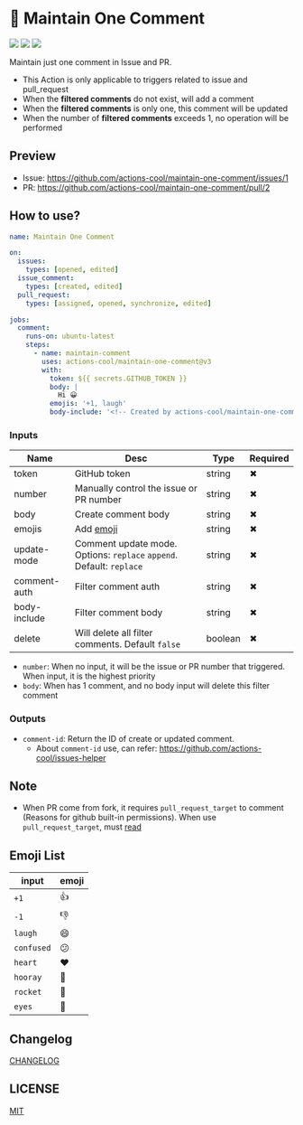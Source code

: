 # 📌 Maintain One Comment

[![](https://github.com/actions-cool/maintain-one-comment/actions/workflows/test.yml/badge.svg)](https://github.com/actions-cool/maintain-one-comment/actions/workflows/test.yml)
[![](https://img.shields.io/badge/marketplace-maintain--one--comment-blueviolet?style=flat-square)](https://github.com/marketplace/actions/maintain-one-comment)
[![](https://img.shields.io/github/v/release/actions-cool/maintain-one-comment?style=flat-square&color=orange)](https://github.com/actions-cool/maintain-one-comment/releases)

Maintain just one comment in Issue and PR.

- This Action is only applicable to triggers related to issue and pull_request
- When the **filtered comments** do not exist, will add a comment
- When the **filtered comments** is only one, this comment will be updated
- When the number of **filtered comments** exceeds 1, no operation will be performed

## Preview
- Issue: https://github.com/actions-cool/maintain-one-comment/issues/1
- PR: https://github.com/actions-cool/maintain-one-comment/pull/2

## How to use?
```yml
name: Maintain One Comment

on:
  issues:
    types: [opened, edited]
  issue_comment:
    types: [created, edited]
  pull_request:
    types: [assigned, opened, synchronize, edited]

jobs:
  comment:
    runs-on: ubuntu-latest
    steps:
      - name: maintain-comment
        uses: actions-cool/maintain-one-comment@v3
        with:
          token: ${{ secrets.GITHUB_TOKEN }}
          body: |
            Hi 😀
          emojis: '+1, laugh'
          body-include: '<!-- Created by actions-cool/maintain-one-comment -->'
```

### Inputs

| Name | Desc | Type | Required |
| -- | -- | -- | -- |
| token | GitHub token | string | ✖ |
| number | Manually control the issue or PR number | string | ✖ |
| body | Create comment body | string | ✖ |
| emojis | Add [emoji](#emoji-list) | string | ✖ |
| update-mode | Comment update mode. Options: `replace` `append`. Default: `replace` | string | ✖ |
| comment-auth | Filter comment auth | string | ✖ |
| body-include | Filter comment body | string | ✖ |
| delete | Will delete all filter comments. Default `false` | boolean |  ✖ |

- `number`: When no input, it will be the issue or PR number that triggered. When input, it is the highest priority
- `body`: When has 1 comment, and no body input will delete this filter comment

### Outputs

- `comment-id`: Return the ID of create or updated comment.
  - About `comment-id` use, can refer: https://github.com/actions-cool/issues-helper

## Note

- When PR come from fork, it requires `pull_request_target` to comment (Reasons for github built-in permissions). When use `pull_request_target`, must [read](https://docs.github.com/en/actions/reference/events-that-trigger-workflows#pull_request_target)

## Emoji List

| input | emoji |
| -- | -- |
| `+1` | 👍 |
| `-1` | 👎 |
| `laugh` | 😄 |
| `confused` | 😕 |
| `heart` | ❤️ |
| `hooray` | 🎉 |
| `rocket` | 🚀 |
| `eyes` | 👀 |

## Changelog

[CHANGELOG](./CHANGELOG.md)

## LICENSE

[MIT](./LICENSE)
